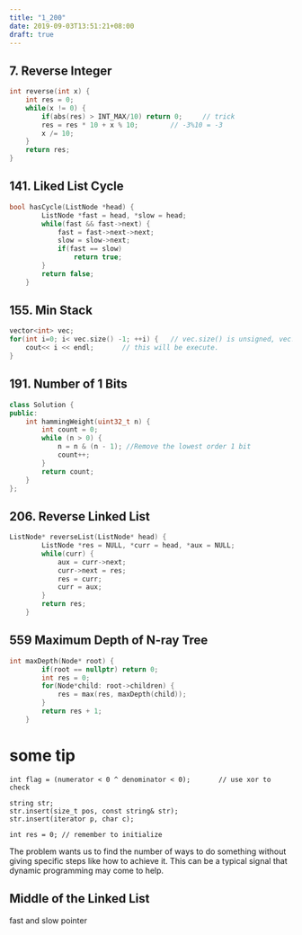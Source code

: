 ```yaml
---
title: "1_200"
date: 2019-09-03T13:51:21+08:00
draft: true
---
```


## 7. Reverse Integer
```c++
int reverse(int x) {
    int res = 0;
    while(x != 0) {
        if(abs(res) > INT_MAX/10) return 0;     // trick
        res = res * 10 + x % 10;        // -3%10 = -3
        x /= 10;
    }
    return res;
}
```
## 141. Liked List Cycle

```c++
bool hasCycle(ListNode *head) {
        ListNode *fast = head, *slow = head;
        while(fast && fast->next) {
            fast = fast->next->next;
            slow = slow->next;
            if(fast == slow)
                return true;
        }
        return false;
    }
```

## 155. Min Stack

```c++
vector<int> vec;
for(int i=0; i< vec.size() -1; ++i) {   // vec.size() is unsigned, vec.size() - 1 will be a large positive number. 
    cout<< i << endl;       // this will be execute.
}
```

## 191. Number of 1 Bits
```c++
class Solution {
public:
    int hammingWeight(uint32_t n) {
        int count = 0;
        while (n > 0) {
            n = n & (n - 1); //Remove the lowest order 1 bit
            count++;
        }
        return count;
    }
};
```

## 206. Reverse Linked List

```c++
ListNode* reverseList(ListNode* head) {
        ListNode *res = NULL, *curr = head, *aux = NULL;
        while(curr) {
            aux = curr->next;
            curr->next = res;
            res = curr;
            curr = aux;
        }
        return res;
    }
```

## 559 Maximum Depth of N-ray Tree

```c++
int maxDepth(Node* root) {
        if(root == nullptr) return 0;
        int res = 0;
        for(Node*child: root->children) {
            res = max(res, maxDepth(child));
        }
        return res + 1;
    }
```

# some tip

```
int flag = (numerator < 0 ^ denominator < 0);       // use xor to check

string str;
str.insert(size_t pos, const string& str);
str.insert(iterator p, char c);

int res = 0; // remember to initialize
```

The problem wants us to find the number of ways to do something without giving specific steps like how to achieve it. This can be a typical signal that dynamic programming may come to help.

## Middle of the Linked List

fast and slow pointer